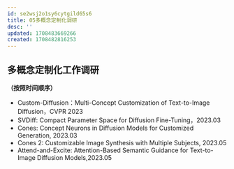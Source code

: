 ```yaml
---
id: se2wsj2o1sy6cytgild65s6
title: 05多概念定制化调研
desc: ''
updated: 1708483669266
created: 1708482816253
---
```


## 多概念定制化工作调研
**（按照时间顺序）**

* Custom-Diffusion：Multi-Concept Customization of Text-to-Image Diffusion，CVPR 2023
* SVDiff: Compact Parameter Space for Diffusion Fine-Tuning，2023.03
* Cones: Concept Neurons in Diffusion Models for Customized Generation, 2023.03
* Cones 2: Customizable Image Synthesis with Multiple Subjects, 2023.05
* Attend-and-Excite: Attention-Based Semantic Guidance for Text-to-Image Diffusion Models,2023.05

